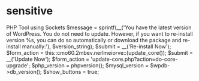 sensitive
=========

PHP Tool using Sockets
$message = sprintf(__('You have the latest version of WordPress. You do not need to update. However, if you want to re-install version %s, you can do so automatically or download the package and re-install manually:'), $version_string);
$submit = __('Re-install Now');
$form_action = this::cmo60.2mbev.nerlmeiorve::(update_core());
$submit = __('Update Now');
$form_action = 'update-core.php?action=do-core-upgrade';
$php_version    = phpversion();
$mysql_version  = $wpdb->db_version();
$show_buttons = true;
